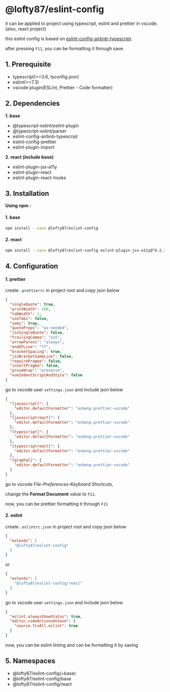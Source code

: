 # @lofty87/eslint-config

it can be applied to project using typescript, eslint and prettier in vscode. (also, react project)

this eslint config is based on [eslint-config-airbnb-typescript](https://github.com/iamturns/eslint-config-airbnb-typescript).

after pressing `F11`, you can be formatting it through save.

## 1. Prerequisite

- typescript(>=3.6, tsconfig.json)
- eslint(>=7.3)
- vscode plugin(ESLint, Prettier - Code formatter)

## 2. Dependencies

**1. base**

- @typescript-eslint/eslint-plugin
- @typescript-eslint/parser
- eslint-config-airbnb-typescript
- eslint-config-prettier
- eslint-plugin-import

**2. react (include base)**

- eslint-plugin-jsx-a11y
- eslint-plugin-react
- eslint-plugin-react-hooks

## 3. Installation

**Using npm :**

#### 1. base

```bash
npm install --save @lofty87/eslint-config
```

#### 2. react

```bash
npm install --save @lofty87/eslint-config eslint-plugin-jsx-a11y@^6.2.3 eslint-plugin-react@^7.19.0 eslint-plugin-react-hooks@^2.5.0
```

## 4. Configuration

#### 1. prettier

create `.prettierrc` in project root and copy json below

```json
{
  "singleQuote": true,
  "printWidth": 100,
  "tabWidth": 2,
  "useTabs": false,
  "semi": true,
  "quoteProps": "as-needed",
  "jsxSingleQuote": false,
  "trailingComma": "es5",
  "arrowParens": "always",
  "endOfLine": "lf",
  "bracketSpacing": true,
  "jsxBracketSameLine": false,
  "requirePragma": false,
  "insertPragma": false,
  "proseWrap": "preserve",
  "vueIndentScriptAndStyle": false
}
```

go to vscode user `settings.json` and include json below

```json
{
  "[javascript]": {
    "editor.defaultFormatter": "esbenp.prettier-vscode"
  },
  "[javascriptreact]": {
    "editor.defaultFormatter": "esbenp.prettier-vscode"
  },
  "[typescript]": {
    "editor.defaultFormatter": "esbenp.prettier-vscode"
  },
  "[typescriptreact]": {
    "editor.defaultFormatter": "esbenp.prettier-vscode"
  },
  "[graphql]": {
    "editor.defaultFormatter": "esbenp.prettier-vscode"
  }
}
```

go to vscode *File-Preferences-Keyboard Shortcuts*,

change the **Format Document** value to `F11`.

now, you can be prettier formatting it through `F11`

#### 2. eslint

create `.eslintrc.json` in project root and copy json below

```json
{
  "extends": [
    "@lofty87/eslint-config"
  ]
}
```

or

```json
{
  "extends": [
    "@lofty87/eslint-config/react"
  ]
}
```

go to vscode user `settings.json` and include json below

```json
{
  "eslint.alwaysShowStatus": true,
  "editor.codeActionsOnSave": {
    "source.fixAll.eslint": true
  }
}
```

now, you can be eslint linting and can be formatting it by saving

## 5. Namespaces

- @lofty87/eslint-config(=base)
- @lofty87/eslint-config/base
- @lofty87/eslint-config/react